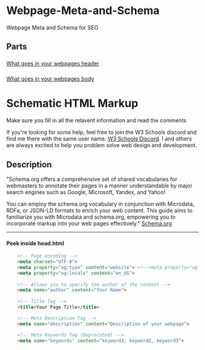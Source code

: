 # Webpage-Meta-and-Schema
Webpage Meta and Schema for SEO

## Parts
### <head></head>
[What goes in your webpages header <head></head>](https://github.com/00face/Webpage-Meta-and-Schema/blob/main/head.html)

### <body></body>
[What goes in your webpages body <body></body>](https://github.com/00face/Webpage-Meta-and-Schema/blob/main/body.html)

# Schematic HTML Markup
Make sure you fill in all the relavent information and read the comments <!---->

If you're looking for some help, feel free to join the W3 Schools discord and find me there with the same user name. [W3 Schools Discord](https://discord.gg/VtmwETMZP5). I and others are always excited to help you problem solve web design and development.

## Description

"Schema.org offers a comprehensive set of shared vocabularies for webmasters to annotate their pages in a manner understandable by major search engines such as Google, Microsoft, Yandex, and Yahoo!

You can employ the schema.org vocabulary in conjunction with Microdata, RDFa, or JSON-LD formats to enrich your web content. This guide aims to familiarize you with Microdata and schema.org, empowering you to incorporate markup into your web pages effectively."
[Schema.org](https://schema.org/docs/gs.html)

---
#### Peek inside head.html
```html
    <!-- Page encoding -->
    <meta charset="UTF-8">
    <meta property="og:type" content="website"> <!--<meta property="og:site_name" content="European Travel, Inc.">-->
    <meta property="og:locale" content="en_US">
    
    <!-- Allows you to specify the author of the content -->
    <meta name="author" content="Your Name">
    
    <!-- Title Tag -->
    <title>Your Page Title</title>

    <!-- Meta Description Tag -->
    <meta name="description" content="Description of your webpage">

    <!-- Meta Keywords Tag (Deprecated) -->
    <meta name="keywords" content="keyword1, keyword2, keyword3">
```
